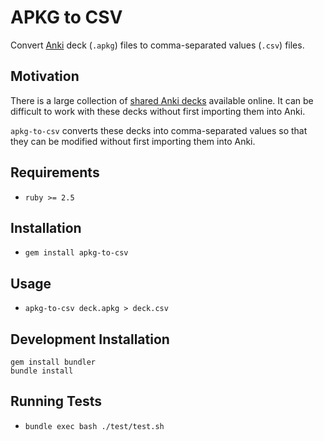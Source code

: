 # APKG to CSV

Convert [Anki](https://apps.ankiweb.net/) deck (`.apkg`) files to comma-separated values (`.csv`) files.

## Motivation

There is a large collection of [shared Anki decks](https://ankiweb.net/shared/decks/) available online.
It can be difficult to work with these decks without first importing them into Anki.

`apkg-to-csv` converts these decks into comma-separated values so that they can be modified without first importing them into Anki.

## Requirements

* `ruby >= 2.5`

## Installation

* `gem install apkg-to-csv`

## Usage

* `apkg-to-csv deck.apkg > deck.csv`

## Development Installation

```
gem install bundler
bundle install
```

## Running Tests

* `bundle exec bash ./test/test.sh`
